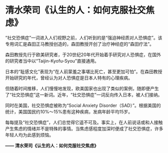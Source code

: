 # 清水荣司《认生的人：如何克服社交焦虑》

“社交恐惧症”一词进入人们视野之前，人们听到的是“强迫神经质对人恐惧症”。该专用词汇是森田正马教授创造的，森田教授开创了治疗神经症的“森田疗法”。

森田教授先行于欧美研究者，于20世纪20年代开始着手研究对人恐惧症，在国外的研究者当中以“Taijin-Kyofu-Syou”直接通用。

日本的“耻感文化”表现为“在人前蒙羞之事堪比死亡，甚至更加可怕”。在森田教授开始研究的年代，曾经认为对人恐惧症是日本人特有的心理疾病。

但随着时间推移，人们慢慢地发现，欧美国家也出现了类似的案例，随即便产生了“社交恐惧症”这一新词。近年，“社交恐惧症”一词反向传入日本，被人们接纳。

同时在美国，社交恐惧症被称为“Social Anxiety Disorder（SAD）”。根据美国的统计，美国国民约10%～15%患有这种疾病，发病年龄平均15岁。

每每提及“社交恐惧症”，人们总觉得它遥不可及。事实上，在人前说话或和人接触产生焦虑的情绪并不是特殊的事情。当焦虑感程度加深时便成了社交恐惧症，许多年轻人均为此感到烦恼。

**—— 清水荣司《认生的人：如何克服社交焦虑》**